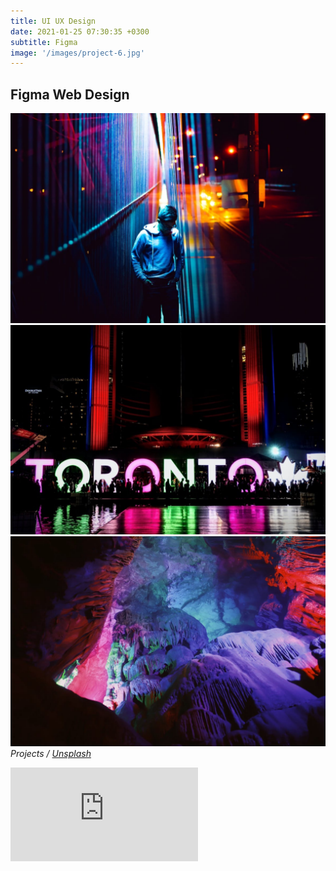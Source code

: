 ```yaml
---
title: UI UX Design
date: 2021-01-25 07:30:35 +0300
subtitle: Figma
image: '/images/project-6.jpg'
---
```


## Figma Web Design 


<!--작업물 영상!-->
<!--작업물 설명! 날짜 사용 프로그램 등-->
<!--작업물 multi version image-->


<div class="gallery-box">
  <div class="gallery">
    <img src="/images/project-5.jpg" alt="Project">
    <img src="/images/project-8.jpg" alt="Project">
    <img src="/images/project-7.jpg" alt="Project">
  </div>
  <em>Projects / <a href="https://unsplash.com/" target="_blank">Unsplash</a></em>
</div>

<p><iframe src="https://www.youtube.com/embed/QyQ85DEVpbc" frameborder="0" allowfullscreen></iframe></p>